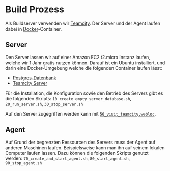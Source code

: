Build Prozess
=============

Als Buildserver verwenden wir [Teamcity](https://www.jetbrains.com/teamcity/). Der Server und der Agent laufen dabei in [Docker](https://www.docker.com/)-Container.

Server
------
Den Server lassen wir auf einer Amazon EC2 t2.micro Instanz laufen, welche wir 1 Jahr gratis nutzen können. Darauf ist ein Ubuntu installiert, und darin eine Docker-Umgebung welche die folgenden Container laufen lässt:

* [Postgres-Datenbank](https://hub.docker.com/_/postgres/)
* [Teamcity Server](https://hub.docker.com/r/sjoerdmulder/teamcity/)

Für die Installation, die Konfiguration sowie den Betrieb des Servers gibt es die folgenden Skripts: `10_create_empty_server_database.sh`, `20_run_server.sh`, `30_stop_server.sh`

Auf den Server zugegriffen werden kann mit [`50_visit_teamcity.webloc`](http://build.crowbackup.ch:8111/).

Agent
-----
Auf Grund der begrenzten Ressourcen des Servers muss der Agent auf anderen Maschinen laufen. Beispielsweise kann man ihn auf seinem lokalen Computer laufen lassen. Dazu können die folgenden Skripts genutzt werden: `70_create_and_start_agent.sh`, `80_start_agent.sh`, `90_stop_agent.sh`
